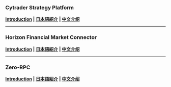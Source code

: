 ### Cytrader Strategy Platform

**[Introduction](https://github.com/Cygnux-Ltb/.github/blob/master/introductions/cygnux-introduction-en.md)  |  [日本語紹介](https://github.com/Cygnux-Ltb/.github/blob/master/introductions/cygnux-introduction-jp.md)  |  [中文介绍](https://github.com/Cygnux-Ltb/.github/blob/master/introductions/cygnux-introduction-zh.md)**

---

### Horizon Financial Market Connector

**[Introduction](https://github.com/Cygnux-Ltb/.github/blob/master/introductions/horizon-introduction-en.md)  |  [日本語紹介](https://github.com/Cygnux-Ltb/.github/blob/master/introductions/horizon-introduction-jp.md)  |  [中文介绍](https://github.com/Cygnux-Ltb/.github/blob/master/introductions/horizon-introduction-zh.md)**

---

### Zero-RPC

**[Introduction](https://github.com/Cygnux-Ltb)  |  [日本語紹介](https://github.com/Cygnux-Ltb)  |  [中文介绍](https://github.com/Cygnux-Ltb)**
